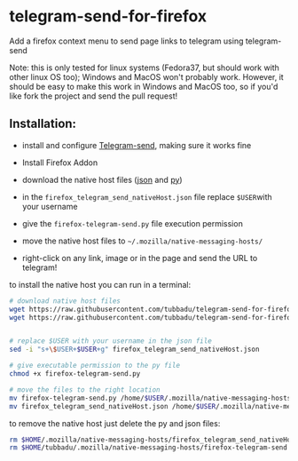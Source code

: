 # telegram-send-for-firefox

Add a firefox context menu to send page links to telegram using telegram-send

Note: this is only tested for linux systems (Fedora37, but should work with other linux OS too); Windows and MacOS won't probably work. However, it should be easy to make this work in Windows and MacOS too, so if you'd like fork the project and send the pull request!

## Installation:

* install and configure [Telegram-send](https://pypi.org/project/telegram-send/), making sure it works fine

* Install Firefox Addon

* download the native host files ([json](https://raw.githubusercontent.com/tubbadu/telegram-send-for-firefox/main/firefox_telegram_send_nativeHost.json) and [py](https://raw.githubusercontent.com/tubbadu/telegram-send-for-firefox/main/firefox-telegram-send.py))

* in the `firefox_telegram_send_nativeHost.json` file replace `$USER`with your username

* give the `firefox-telegram-send.py` file execution permission

* move the native host files to `~/.mozilla/native-messaging-hosts/`

* right-click on any link, image or in the page and send the URL to telegram!

to install the native host you can run in a terminal:

```bash
# download native host files
wget https://raw.githubusercontent.com/tubbadu/telegram-send-for-firefox/main/firefox-telegram-send.py
wget https://raw.githubusercontent.com/tubbadu/telegram-send-for-firefox/main/firefox_telegram_send_nativeHost.json


# replace $USER with your username in the json file
sed -i "s+\$USER+$USER+g" firefox_telegram_send_nativeHost.json

# give executable permission to the py file
chmod +x firefox-telegram-send.py

# move the files to the right location
mv firefox-telegram-send.py /home/$USER/.mozilla/native-messaging-hosts/firefox-telegram-send.py
mv firefox_telegram_send_nativeHost.json /home/$USER/.mozilla/native-messaging-hosts/firefox_telegram_send_nativeHost.json
```

to remove the native host just delete the py and json files:

```bash
rm $HOME/.mozilla/native-messaging-hosts/firefox_telegram_send_nativeHost.json
rm $HOME/tubbadu/.mozilla/native-messaging-hosts/firefox-telegram-send.py
```
